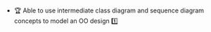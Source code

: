 * <span id="outcome-conceptualisingSolution-intermediate-one">:trophy: Able to use intermediate class diagram and sequence diagram concepts to model an OO design :one:</span>
